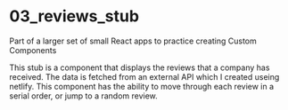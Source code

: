 # 03_reviews_stub

Part of a larger set of small React apps to practice creating Custom Components

This stub is a component that displays the reviews that a company has received. The data is fetched from an external API which I created useing netlify. This component has the ability to move through each review in a serial order, or jump to a random review.
